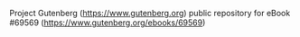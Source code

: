 Project Gutenberg (https://www.gutenberg.org) public repository for
eBook #69569 (https://www.gutenberg.org/ebooks/69569)
